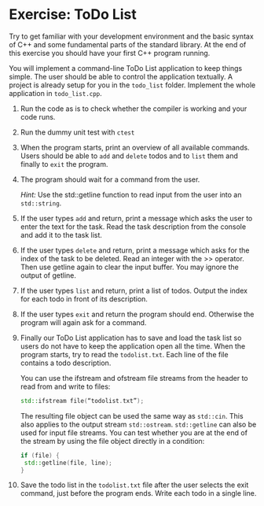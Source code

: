 # Exercise: ToDo List

Try to get familiar with your development environment and the basic syntax of C++ and some fundamental parts of the standard library. At the end of this exercise you should have your first C++ program running.

You will implement a command-line ToDo List application to keep things simple. The user should be able to control the application textually. A project is already setup for you in the `todo_list` folder. Implement the whole application in `todo_list.cpp`.

1. Run the code as is to check whether the compiler is working and your code runs.

2. Run the dummy unit test with `ctest`

3. When the program starts, print an overview of all available commands. Users
   should be able to `add` and `delete` todos and to `list` them and finally to `exit` the
   program.

4. The program should wait for a command from the user.

   _Hint:_ Use the std::getline
   function to read input from the user into an `std::string`.

5. If the user types `add` and return, print a message which asks the user to enter the text for
   the task. Read the task description from the console and add it to the task list.

6. If the user types `delete` and return, print a message which asks for the index of the task
   to be deleted. Read an integer with the >> operator. Then use getline again to
   clear the input buffer. You may ignore the output of getline.

7. If the user types `list` and return, print a list of todos. Output the index for each todo in
   front of its description.

8. If the user types `exit` and return the program should end. Otherwise the program will again
   ask for a command.

9. Finally our ToDo List application has to save and load the task list so users do not
   have to keep the application open all the time. When the program starts, try to
   read the `todolist.txt`. Each line of the file contains a todo description.

   You can use the ifstream and ofstream file streams from the <fstream> header to
   read from and write to files:

   ```cpp
   std::ifstream file(“todolist.txt”);
   ```

   The resulting file object can be used the same way as `std::cin`. This also applies
   to the output stream `std::ostream`. `std::getline` can also be used for input file
   streams. You can test whether you are at the end of the stream by using the file
   object directly in a condition:

   ```cpp
   if (file) {
    std::getline(file, line);
   }
   ```

10. Save the todo list in the `todolist.txt` file after the user selects the exit command,
    just before the program ends. Write each todo in a single line.
